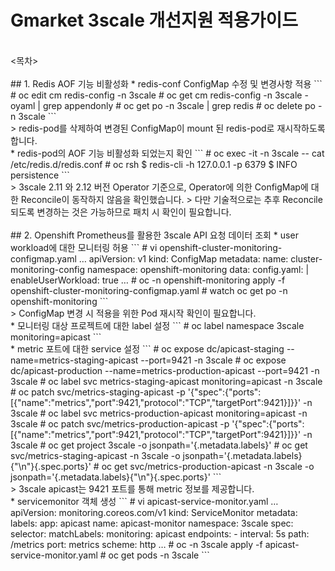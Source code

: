 # Gmarket 3scale 개선지원 적용가이드
<br>
<목차>
<br>
<br>
## 1. Redis AOF 기능 비활성화
* redis-conf ConfigMap 수정 및 변경사항 적용
```
# oc edit cm redis-config -n 3scale
# oc get cm redis-config -n 3scale -oyaml | grep appendonly
# oc get po -n 3scale | grep redis
# oc delete po <redis-pod-name> -n 3scale
```
<br>
> redis-pod를 삭제하여 변경된 ConfigMap이 mount 된 redis-pod로 재시작하도록 합니다.
<br>
* redis-pod의 AOF 기능 비활성화 되었는지 확인
```
# oc exec -it <redis-pod-name> -n 3scale -- cat /etc/redis.d/redis.conf
# oc rsh <redis-pod-name>
$ redis-cli -h 127.0.0.1 -p 6379
$ INFO persistence
```
<br>
> 3scale 2.11 와 2.12 버전 Operator 기준으로, Operator에 의한 ConfigMap에 대한 Reconcile이 동작하지 않음을 확인했습니다.
> 다만 기술적으로는 추후 Reconcile 되도록 변경하는 것은 가능하므로 패치 시 확인이 필요합니다.
<br>
<br>
## 2. Openshift Prometheus를 활용한 3scale API 요청 데이터 조회
* user workload에 대한 모니터링 허용
```
# vi openshift-cluster-monitoring-configmap.yaml
…
apiVersion: v1
kind: ConfigMap
metadata:
  name: cluster-monitoring-config
  namespace: openshift-monitoring
data:
  config.yaml: |
    enableUserWorkload: true
…
# oc -n openshift-monitoring apply -f openshift-cluster-monitoring-configmap.yaml
# watch oc get po -n openshift-monitoring
```
<br>
> ConfigMap 변경 시 적용을 위한 Pod 재시작 확인이 필요합니다.
<br>
* 모니터링 대상 프로젝트에 대한 label 설정
```
# oc label namespace 3scale monitoring=apicast
```
<br>
* metric 포트에 대한 service 설정
```
# oc expose dc/apicast-staging --name=metrics-staging-apicast --port=9421 -n 3scale
# oc expose dc/apicast-production --name=metrics-production-apicast --port=9421 -n 3scale
# oc label svc metrics-staging-apicast monitoring=apicast -n 3scale
# oc patch svc/metrics-staging-apicast -p '{"spec":{"ports":[{"name":"metrics","port":9421,"protocol":"TCP","targetPort":9421}]}}' -n 3scale
# oc label svc metrics-production-apicast monitoring=apicast -n 3scale
# oc patch svc/metrics-production-apicast -p '{"spec":{"ports":[{"name":"metrics","port":9421,"protocol":"TCP","targetPort":9421}]}}' -n 3scale
# oc get project 3scale -o jsonpath='{.metadata.labels}'
# oc get svc/metrics-staging-apicast -n 3scale -o jsonpath='{.metadata.labels}{"\n"}{.spec.ports}'
# oc get svc/metrics-production-apicast -n 3scale -o jsonpath='{.metadata.labels}{"\n"}{.spec.ports}'
```
<br>
> 3scale apicast는 9421 포트를 통해 metric 정보를 제공합니다.
<br>
* servicemonitor 객체 생성
```
# vi apicast-service-monitor.yaml
…
apiVersion: monitoring.coreos.com/v1
kind: ServiceMonitor
metadata:
  labels:
    app: apicast
  name: apicast-monitor
  namespace: 3scale
spec:
  selector:
    matchLabels:
      monitoring: apicast
  endpoints:
  - interval: 5s
    path: /metrics
    port: metrics
    scheme: http
…
# oc -n 3scale apply -f apicast-service-monitor.yaml
# oc get pods -n 3scale
```
